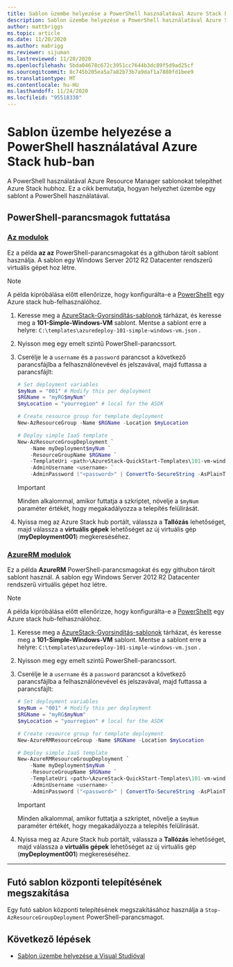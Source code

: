 ```yaml
---
title: Sablon üzembe helyezése a PowerShell használatával Azure Stack hub-ban
description: Sablon üzembe helyezése a PowerShell használatával Azure Stack hub-ban.
author: mattbriggs
ms.topic: article
ms.date: 11/20/2020
ms.author: mabrigg
ms.reviewer: sijuman
ms.lastreviewed: 11/20/2020
ms.openlocfilehash: 5bda04678c672c3951cc7644b3dc89f5d9ad25cf
ms.sourcegitcommit: 8c745b205ea5a7a82b73b7a9daf1a7880fd1bee9
ms.translationtype: MT
ms.contentlocale: hu-HU
ms.lasthandoff: 11/24/2020
ms.locfileid: "95518330"
---
```

# <a name="deploy-a-template-using-powershell-in-azure-stack-hub"></a>Sablon üzembe helyezése a PowerShell használatával Azure Stack hub-ban

A PowerShell használatával Azure Resource Manager sablonokat telepíthet Azure Stack hubhoz. Ez a cikk bemutatja, hogyan helyezhet üzembe egy sablont a PowerShell használatával.

## <a name="run-powershell-cmdlets"></a>PowerShell-parancsmagok futtatása

### <a name="az-modules"></a>[Az modulok](#tab/az)

Ez a példa **az az** PowerShell-parancsmagokat és a githubon tárolt sablont használja. A sablon egy Windows Server 2012 R2 Datacenter rendszerű virtuális gépet hoz létre.

>[!NOTE]
> A példa kipróbálása előtt ellenőrizze, hogy konfigurálta-e a [PowerShellt](azure-stack-powershell-configure-user.md) egy Azure stack hub-felhasználóhoz.

1. Keresse meg a [AzureStack-Gyorsindítás-sablonok](https://aka.ms/AzureStackGitHub) tárházat, és keresse meg a **101-Simple-Windows-VM** sablont. Mentse a sablont erre a helyre: `C:\templates\azuredeploy-101-simple-windows-vm.json` .
2. Nyisson meg egy emelt szintű PowerShell-parancssort.
3. Cserélje le a `username` és a `password` parancsot a következő parancsfájlba a felhasználónevével és jelszavával, majd futtassa a parancsfájlt:

    ```powershell
    # Set deployment variables
    $myNum = "001" # Modify this per deployment
    $RGName = "myRG$myNum"
    $myLocation = "yourregion" # local for the ASDK

    # Create resource group for template deployment
    New-AzResourceGroup -Name $RGName -Location $myLocation

    # Deploy simple IaaS template
    New-AzResourceGroupDeployment `
        -Name myDeployment$myNum `
        -ResourceGroupName $RGName `
        -TemplateUri <path>\AzureStack-QuickStart-Templates\101-vm-windows-create\azuredeploy.json `
        -AdminUsername <username> `
        -AdminPassword ("<password>" | ConvertTo-SecureString -AsPlainText -Force)
    ```

    >[!IMPORTANT]
    > Minden alkalommal, amikor futtatja a szkriptet, növelje a `$myNum` paraméter értékét, hogy megakadályozza a telepítés felülírását.

4. Nyissa meg az Azure Stack hub portált, válassza a **Tallózás** lehetőséget, majd válassza a  **virtuális gépek** lehetőséget az új virtuális gép (**myDeployment001**) megkereséséhez.

### <a name="azurerm-modules"></a>[AzureRM modulok](#tab/azurerm)

Ez a példa **AzureRM** PowerShell-parancsmagokat és egy githubon tárolt sablont használ. A sablon egy Windows Server 2012 R2 Datacenter rendszerű virtuális gépet hoz létre.

>[!NOTE]
> A példa kipróbálása előtt ellenőrizze, hogy konfigurálta-e a [PowerShellt](azure-stack-powershell-configure-user.md) egy Azure stack hub-felhasználóhoz.

1. Keresse meg a [AzureStack-Gyorsindítás-sablonok](https://aka.ms/AzureStackGitHub) tárházat, és keresse meg a **101-Simple-Windows-VM** sablont. Mentse a sablont erre a helyre: `C:\templates\azuredeploy-101-simple-windows-vm.json` .
2. Nyisson meg egy emelt szintű PowerShell-parancssort.
3. Cserélje le a `username` és a `password` parancsot a következő parancsfájlba a felhasználónevével és jelszavával, majd futtassa a parancsfájlt:

    ```powershell
    # Set deployment variables
    $myNum = "001" # Modify this per deployment
    $RGName = "myRG$myNum"
    $myLocation = "yourregion" # local for the ASDK

    # Create resource group for template deployment
    New-AzureRMResourceGroup -Name $RGName -Location $myLocation

    # Deploy simple IaaS template
    New-AzureRMResourceGroupDeployment `
        -Name myDeployment$myNum `
        -ResourceGroupName $RGName `
        -TemplateUri <path>\AzureStack-QuickStart-Templates\101-vm-windows-create\azuredeploy.json `
        -AdminUsername <username> `
        -AdminPassword ("<password>" | ConvertTo-SecureString -AsPlainText -Force)
    ```

    >[!IMPORTANT]
    > Minden alkalommal, amikor futtatja a szkriptet, növelje a `$myNum` paraméter értékét, hogy megakadályozza a telepítés felülírását.

4. Nyissa meg az Azure Stack hub portált, válassza a **Tallózás** lehetőséget, majd válassza a  **virtuális gépek** lehetőséget az új virtuális gép (**myDeployment001**) megkereséséhez.

---
## <a name="cancel-a-running-template-deployment"></a>Futó sablon központi telepítésének megszakítása

Egy futó sablon központi telepítésének megszakításához használja a `Stop-AzResourceGroupDeployment` PowerShell-parancsmagot.

## <a name="next-steps"></a>Következő lépések

- [Sablon üzembe helyezése a Visual Studióval](azure-stack-deploy-template-visual-studio.md)
